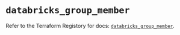# `databricks_group_member`

Refer to the Terraform Registory for docs: [`databricks_group_member`](https://registry.terraform.io/providers/databricks/databricks/1.22.0/docs/resources/group_member).
